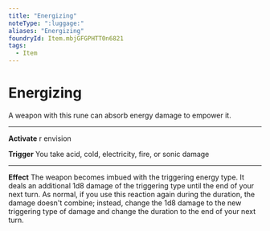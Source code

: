 ```yaml
---
title: "Energizing"
noteType: ":luggage:"
aliases: "Energizing"
foundryId: Item.mbjGFGPHTT0n6821
tags:
  - Item
---
```


# Energizing

A weapon with this rune can absorb energy damage to empower it.

* * *

**Activate** r envision

**Trigger** You take acid, cold, electricity, fire, or sonic damage

* * *

**Effect** The weapon becomes imbued with the triggering energy type. It deals an additional 1d8 damage of the triggering type until the end of your next turn. As normal, if you use this reaction again during the duration, the damage doesn't combine; instead, change the 1d8 damage to the new triggering type of damage and change the duration to the end of your next turn.



